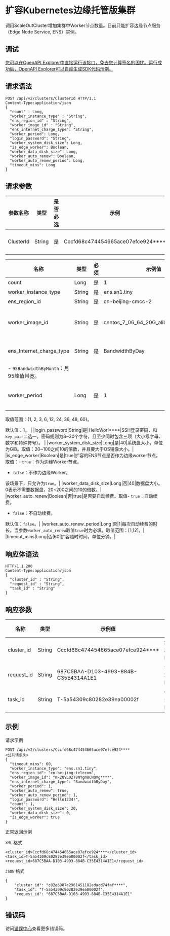 # 扩容Kubernetes边缘托管版集群

调用ScaleOutCluster增加集群中Worker节点数量。目前只能扩容边缘节点服务（Edge Node Service, ENS）实例。

## 调试

[您可以在OpenAPI Explorer中直接运行该接口，免去您计算签名的困扰。运行成功后，OpenAPI Explorer可以自动生成SDK代码示例。](https://api.aliyun.com/#product=CS&api=CreateCluster&type=ROA&version=2015-12-15)

## 请求语法

```
POST /api/v2/clusters/ClusterId HTTP/1.1
Content-Type:application/json
{
  "count" : Long,
  "worker_instance_type" : "String",
  "ens_region_id" : "String",
  "worker_image_id" : "String",
  "ens_internet_charge_type": "String",
  "worker_period": Long,
  "login_password": "String",
  "worker_system_disk_size": Long,
  "is_edge_worker": Boolean,
  "worker_data_disk_size": Long,
  "worker_auto_renew": Boolean,
  "worker_auto_renew_period": Long,
  "timeout_mins": Long
}
```

## 请求参数

|参数名称|类型|是否必选|示例|说明|
|----|--|----|--|--|
|ClusterId|String|是|Cccfd68c474454665ace07efce924\*\*\*\*|集群ID。 |

|名称|类型|必须|示例值|描述|
|--|--|--|---|--|
|count|Long|是|1|扩容ENS实例数量。|
|worker\_instance\_type|String|是|ens.sn1.tiny|ENS实例规格。|
|ens\_region\_id|String|是|cn-beijing-cmcc-2|ENS地域ID。|
|worker\_image\_id|String|是|centos\_7\_06\_64\_20G\_alibase\_2019\*\*\*\*|节点自定义镜像，默认使用系统镜像。当选择自定义镜像时，将取代默认系统镜像。请参见[自定义镜像](~~146647~~)。 |
|ens\_Internet\_charge\_type|String|是|BandwidthByDay|计费方式,，取值：-   `BandwidthByDay`：日峰值带宽。
-   `95BandwidthByMonth`：月95峰值带宽。 |
|worker\_period|Long|是|1|Worker节点包年包月时长，当`worker_instance_charge_type`取值为`PrePaid`时才生效且为必选值。

取值范围：\{1, 2, 3, 6, 12, 24, 36, 48, 60\}。

默认值：1。 |
|login\_password|String|是|HelloWorl\*\*\*\*|SSH登录密码，和`key_pair`二选一。密码规则为8~30个字符，且至少同时包含三项（大小写字母、数字和特殊符号）。 |
|worker\_system\_disk\_size|Long|是|40|系统盘大小，单位为GiB。取值：20~100之间10的倍数，并且要大于OS镜像大小。|
|is\_edge\_worker|Boolean|是|true|扩容的ENS节点是否作为边缘worker节点。取值：-   `true`：作为边缘Worker节点。
-   `false`：不作为边缘Worker。

该场景下，只允许为`true`。|
|worker\_data\_disk\_size|Long|否|40|数据盘大小。0表示不需要数据盘，20~200之间的10的倍数。|
|worker\_auto\_renew|Boolean|否|true|是否要自动续费。取值-   `true`：自动续费。
-   `false`：不自动续费。

默认值：`false`。|
|worker\_auto\_renew\_period|Long|否|1|每次自动续费的时长，当参数`worker_auto_renew`取值`true`时为必填。取值范围：\[1,12\]。|
|timeout\_mins|Long|否|60|扩容超时时间，单位分钟。|

## 响应体语法

```
HTTP/1.1 200
Content-Type:application/json
{
  "cluster_id" : "String",
  "request_id" : "String",
  "task_id" : "String"
}
```

## 响应参数

|名称|类型|示例值|描述|
|--|--|---|--|
|cluster\_id|String|Cccfd68c474454665ace07efce924\*\*\*\*|集群ID。 |
|request\_id|String|687C5BAA-D103-4993-884B-C35E4314A1E1|请求ID。 |
|task\_id|String|T-5a54309c80282e39ea00002f|任务ID。 |

## 示例

请求示例

```
POST /api/v2/clusters/Cccfd68c474454665ace07efce924**** 
<公共请求头>
{
  "timeout_mins": 60,
  "worker_instance_type": "ens.sn1.tiny",
  "ens_region_id": "cn-beijing-telecom",
  "worker_image_id": "m-2QVLO2T8NYgm8CNQVg****",  
  "ens_internet_charge_type": "BandwidthByDay",
  "worker_period": 1,
  "worker_auto_renew": true,
  "worker_auto_renew_period": 1,
  "login_password": "Hello1234!",
  "count": 1,
  "worker_system_disk_size": 20,
  "worker_data_disk_size": 0,
  "is_edge_worker": true
}
```

正常返回示例

`XML` 格式

```
<cluster_id>Cccfd68c474454665ace07efce924****</cluster_id>
<task_id>T-5a54309c80282e39ea00002f</task_id>
<request_id>687C5BAA-D103-4993-884B-C35E4314A1E1</request_id>
```

`JSON` 格式

```
{
    "cluster_id": "c82e6987e2961451182edacd74faf****",
    "task_id": "T-5a54309c80282e39ea00002f",
    "request_id": "687C5BAA-D103-4993-884B-C35E4314A1E1"
}
```

## 错误码

访问[错误中心](https://error-center.alibabacloud.com/status/product/CS)查看更多错误码。

